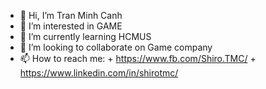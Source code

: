 - 👋 Hi, I’m Tran Minh Canh
- 👀 I’m interested in GAME
- 🌱 I’m currently learning HCMUS
- 💞️ I’m looking to collaborate on Game company
- 📫 How to reach me: 
      + https://www.fb.com/Shiro.TMC/
      + https://www.linkedin.com/in/shirotmc/

<!---
tmc1998/tmc1998 is a ✨ special ✨ repository because its `README.md` (this file) appears on your GitHub profile.
You can click the Preview link to take a look at your changes.
--->
